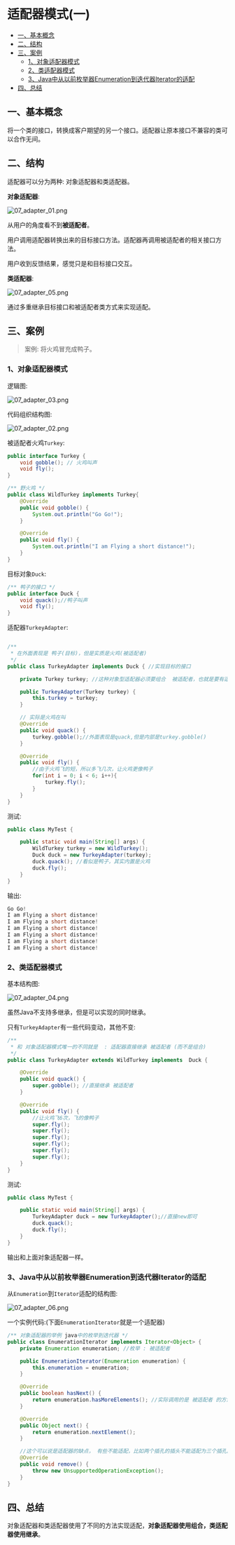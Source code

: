 # 适配器模式(一)

* [一、基本概念](#一基本概念)
* [二、结构](#二结构)
* [三、案例](#三案例)
  * [1、对象适配器模式](#1对象适配器模式)
  * [2、类适配器模式](#2类适配器模式)
  * [3、Java中从以前枚举器Enumeration到迭代器Iterator的适配](#3java中从以前枚举器enumeration到迭代器iterator的适配)
* [四、总结](#四总结)

## 一、基本概念

将一个类的接口，转换成客户期望的另一个接口。适配器让原本接口不兼容的类可以合作无间。

## 二、结构

适配器可以分为两种: 对象适配器和类适配器。

**对象适配器**:

![07_adapter_01.png](images/07_adapter_01.png)

从用户的角度看不到**被适配者**。

用户调用适配器转换出来的目标接口方法。适配器再调用被适配者的相关接口方法。

用户收到反馈结果，感觉只是和目标接口交互。

**类适配器**:

![07_adapter_05.png](images/07_adapter_05.png)

通过多重继承目标接口和被适配者类方式来实现适配。

## 三、案例

> 案例: 将火鸡冒充成鸭子。

### 1、对象适配器模式

逻辑图:

![07_adapter_03.png](images/07_adapter_03.png)

代码组织结构图:

![07_adapter_02.png](images/07_adapter_02.png)

被适配者火鸡`Turkey`:

```java
public interface Turkey {
    void gobble(); // 火鸡叫声
    void fly();
}
```

```java
/** 野火鸡 */
public class WildTurkey implements Turkey{
    @Override
    public void gobble() {
        System.out.println("Go Go!");
    }

    @Override
    public void fly() {
        System.out.println("I am Flying a short distance!");
    }
}
```

目标对象`Duck`:

```java
/** 鸭子的接口 */
public interface Duck {
    void quack();//鸭子叫声
    void fly();
}
```

适配器`TurkeyAdapter`:

```java

/**
 * 在外面表现是 鸭子(目标)，但是实质是火鸡(被适配者)
 */
public class TurkeyAdapter implements Duck { //实现目标的接口

    private Turkey turkey; //这种对象型适配器必须要组合  被适配者，也就是要有适配者的引用

    public TurkeyAdapter(Turkey turkey) {
        this.turkey = turkey;
    }

    // 实际是火鸡在叫
    @Override
    public void quack() {
        turkey.gobble();//外面表现是quack,但是内部是turkey.gobble()
    }

    @Override
    public void fly() {
        //由于火鸡飞的短，所以多飞几次，让火鸡更像鸭子
        for(int i = 0; i < 6; i++){
            turkey.fly();
        }
    }
}
```

测试:

```java
public class MyTest {

    public static void main(String[] args) {
        WildTurkey turkey = new WildTurkey();
        Duck duck = new TurkeyAdapter(turkey);
        duck.quack(); //看似是鸭子，其实内置是火鸡
        duck.fly();
    }
}
```

输出:

```java
Go Go!
I am Flying a short distance!
I am Flying a short distance!
I am Flying a short distance!
I am Flying a short distance!
I am Flying a short distance!
I am Flying a short distance!
```

### 2、类适配器模式

基本结构图:

![07_adapter_04.png](images/07_adapter_04.png)

虽然Java不支持多继承，但是可以实现的同时继承。

只有`TurkeyAdapter`有一些代码变动，其他不变:

```java
/**
 * 和 对象适配器模式唯一的不同就是  : 适配器直接继承 被适配者 (而不是组合)
 */
public class TurkeyAdapter extends WildTurkey implements  Duck {

    @Override
    public void quack() {
        super.gobble(); //直接继承 被适配者
    }

    @Override
    public void fly() {
        //让火鸡飞6次，飞的像鸭子
        super.fly();
        super.fly();
        super.fly();
        super.fly();
        super.fly();
        super.fly();
    }
}
```

测试:

```java
public class MyTest {

    public static void main(String[] args) {
        TurkeyAdapter duck = new TurkeyAdapter();//直接new即可
        duck.quack();
        duck.fly();
    }
}

```

输出和上面对象适配器一样。

### 3、Java中从以前枚举器Enumeration到迭代器Iterator的适配

从`Enumeration`到`Iterator`适配的结构图:

![07_adapter_06.png](images/07_adapter_06.png)

一个实例代码:(下面`EnumerationIterator`就是一个适配器)

```java
/** 对象适配器的举例 java中的枚举到迭代器 */
public class EnumerationIterator implements Iterator<Object> {
    private Enumeration enumeration; //枚举 : 被适配者

    public EnumerationIterator(Enumeration enumeration) {
        this.enumeration = enumeration;
    }

    @Override
    public boolean hasNext() {
        return enumeration.hasMoreElements(); //实际调用的是 被适配者 的方法
    }

    @Override
    public Object next() {
        return enumeration.nextElement();
    }

    //这个可以说是适配器的缺点， 有些不能适配，比如两个插孔的插头不能适配为三个插孔的插头
    @Override
    public void remove() {
        throw new UnsupportedOperationException();
    }
}
```

## 四、总结

对象适配器和类适配器使用了不同的方法实现适配，**对象适配器使用组合，类适配器使用继承**。